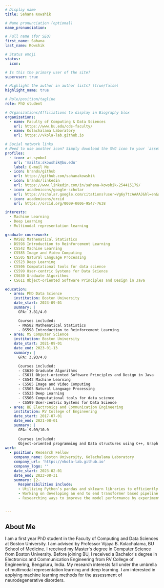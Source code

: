 ```yaml
---
# Display name
title: Sahana Kowshik

# Name pronunciation (optional)
name_pronunciation: 

# Full name (for SEO)
first_name: Sahana
last_name: Kowshik

# Status emoji
status:
  icon: 

# Is this the primary user of the site?
superuser: true

# Highlight the author in author lists? (true/false)
highlight_name: true

# Role/position/tagline
role: PhD student

# Organizations/Affiliations to display in Biography blox
organizations:
  - name: Faculty of Computing & Data Sciences
    url: https://www.bu.edu/cds-faculty/
  - name: Kolachalama Laboratory
    url: https://vkola-lab.github.io

# Social network links
# Need to use another icon? Simply download the SVG icon to your `assets/media/icons/` folder.
profiles:
  - icon: at-symbol
    url: 'mailto:skowshik@bu.edu'
    label: E-mail Me
  - icon: brands/github
    url: https://github.com/sahanakowshik
  - icon: brands/linkedin
    url: https://www.linkedin.com/in/sahana-kowshik-254415179/
  - icon: academicons/google-scholar
    url: https://scholar.google.com/citations?user=Vg6y7tcAAAAJ&hl=en&authuser=1
  - icon: academicons/orcid
    url: https://orcid.org/0009-0006-9547-7638

interests:
  - Machine Learning
  - Deep Learning
  - Multimodal representation learning

graduate coursework:
  - MA582 Mathematical Statistics
  - DS598 Introduction to Reinforcement Learning
  - CS542 Machine Learning
  - CS585 Image and Video Computing
  - CS505 Natural Language Processing
  - CS523 Deep Learning
  - CS506 Computational tools for data science
  - CS599 User-centric Systems for Data Science
  - CS630 Graduate Algorithms
  - CS611 Object-oriented Software Principles and Design in Java

education:
  - area: PhD Data Science
    institution: Boston University
    date_start: 2023-09-01
    summary: |
      GPA: 3.81/4.0

      Courses included:
      - MA582 Mathematical Statistics
      - DS598 Introduction to Reinforcement Learning
  - area: MS Computer Science
    institution: Boston University
    date_start: 2021-09-01
    date_end: 2023-01-13
    summary: |
      GPA: 3.93/4.0

      Courses included:
      - CS630 Graduate Algorithms
      - CS611 Object-oriented Software Principles and Design in Java
      - CS542 Machine Learning
      - CS585 Image and Video Computing
      - CS505 Natural Language Processing
      - CS523 Deep Learning
      - CS506 Computational tools for data science
      - CS599 User-centric Systems for Data Science
  - area: BE Electronics and Communication Engineering
    institution: RV College of Engineering
    date_start: 2017-07-01
    date_end: 2021-08-01
    summary: |
      GPA: 9.09/10.0
      
      Courses included:
      Object-oriented programming and Data structures using C++, Graph theory, DBMS, High-performance computing, Linear algebra, and probability theory, Applied partial differential equations, Discrete and integral transforms, Advanced linear algebra, Computer communication networks
work:
  - position: Research Fellow
    company_name: Boston University, Kolachalama Laboratory
    company_url: 'https://vkola-lab.github.io'
    company_logo: ''
    date_start: 2023-02-01
    date_end: 2023-08-31
    summary: |2-
      Responsibilities include:
      - Utilizing Python’s pandas and sklearn libraries to efficiently process large volumes of non-imaging data from various cohorts to create a master dataset for training the model
      - Working on developing an end to end transformer based pipeline for identifying different dementia etiologies using brain scan MRI and non-imaging data
      - Researching ways to improve the model performance by experimenting with different loss functions and utilizing different strategies to tackle the class imbalance problem
   

---
```

## About Me

I am a first year PhD student in the Faculty of Computing and Data Sciences at Boston University. I am advised by Professor Vijaya B. Kolachalama, BU School of Medicine. I received my Master's degree in Computer Science from Boston University. Before joining BU, I received a Bachelor's degree in Electronics and Communication Engineering from RV College of Engineering, Bengaluru, India. My research interests fall under the umbrella of multimodal representation learning and deep learning. I am interested in applying machine learning methods for the assessment of neurodegenerative disorders. 
